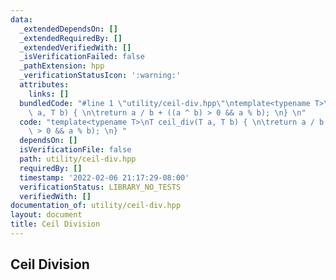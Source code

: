 ```yaml
---
data:
  _extendedDependsOn: []
  _extendedRequiredBy: []
  _extendedVerifiedWith: []
  _isVerificationFailed: false
  _pathExtension: hpp
  _verificationStatusIcon: ':warning:'
  attributes:
    links: []
  bundledCode: "#line 1 \"utility/ceil-div.hpp\"\ntemplate<typename T>\nT ceil_div(T\
    \ a, T b) { \n\treturn a / b + ((a ^ b) > 0 && a % b); \n} \n"
  code: "template<typename T>\nT ceil_div(T a, T b) { \n\treturn a / b + ((a ^ b)\
    \ > 0 && a % b); \n} "
  dependsOn: []
  isVerificationFile: false
  path: utility/ceil-div.hpp
  requiredBy: []
  timestamp: '2022-02-06 21:17:29-08:00'
  verificationStatus: LIBRARY_NO_TESTS
  verifiedWith: []
documentation_of: utility/ceil-div.hpp
layout: document
title: Ceil Division
---
```


## Ceil Division